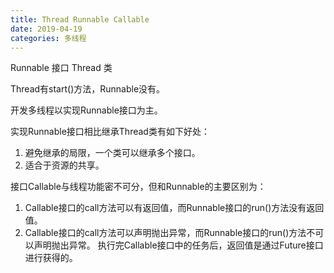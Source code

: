 ```yaml
---
title: Thread Runnable Callable
date: 2019-04-19
categories: 多线程
---
```


Runnable 接口
Thread 类

Thread有start()方法，Runnable没有。

开发多线程以实现Runnable接口为主。

实现Runnable接口相比继承Thread类有如下好处：

1. 避免继承的局限，一个类可以继承多个接口。
2. 适合于资源的共享。


接口Callable与线程功能密不可分，但和Runnable的主要区别为：
1. Callable接口的call方法可以有返回值，而Runnable接口的run()方法没有返回值。
2. Callable接口的call方法可以声明抛出异常，而Runnable接口的run()方法不可以声明抛出异常。
执行完Callable接口中的任务后，返回值是通过Future接口进行获得的。
